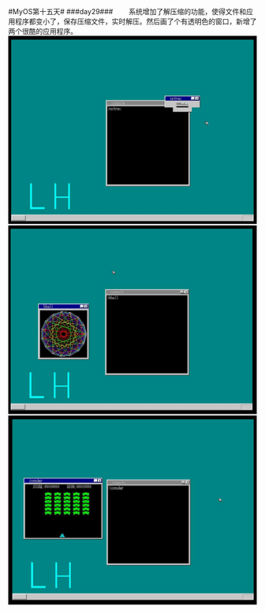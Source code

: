 #MyOS第十五天#
###day29###
　　系统增加了解压缩的功能，使得文件和应用程序都变小了，保存压缩文件，实时解压。然后画了个有透明色的窗口，新增了两个很酷的应用程序。![](MyOS.jpg)![](MyOS1.jpg)![](MyOS2.jpg)